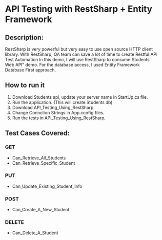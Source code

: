 # API Testing with RestSharp + Entity Framework
## Description:
RestSharp is very powerful but very easy to use open source HTTP client library.
With RestSharp, QA team can save a lot of time to create Restful API Test Automation
In this demo, I will use RestSharp to consume Students Web API" demo.
For the database access, I used Entity Framework Database First approach.

## How to run it
1. Download Students api, update your server name in StartUp.cs file.
2. Run the application. (This will create Students db)
3. Download API_Testing_Using_RestSharp.
4. Change Connction Strings in App.config files. 
5. Run the tests in API_Testing_Using_RestSharp.

## Test Cases Covered:
### GET 

- Can_Retrieve_All_Students
- Can_Retrieve_Specific_Student

### PUT

- Can_Update_Existing_Student_Info

### POST

- Can_Create_A_New_Student

### DELETE

- Can_Delete_A_Student



